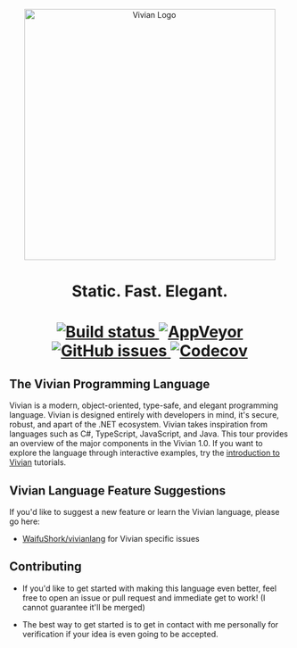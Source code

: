<p align="center">
    <img width="450" src="logo.png" alt="Vivian Logo" /><br>
</p>

<h1 align="center"> 
Static. Fast. Elegant.
</h1>

<h1 align="center"> 
    <a href="https://github.com/WaifuShork/Vivian/actions">
        <img alt="Build status" src="https://img.shields.io/github/workflow/status/WaifuShork/Vivian/.NET%20Core%20Workflow?label=BUILD%20STATUS&logo=github&style=for-the-badge">
    </a>
    <a href="https://ci.appveyor.com/project/WaifuShork/vivian">
        <img alt="AppVeyor" src="https://img.shields.io/appveyor/build/waifushork/vivian?style=for-the-badge&logo=appveyor">
    </a>
    <a href="https://github.com/WaifuShork/Vivian/issues">
        <img alt="GitHub issues" src="https://img.shields.io/github/issues/WaifuShork/Vivian?style=for-the-badge&logo=github">
    </a>
    <a href="https://app.codecov.io/gh/WaifuShork/Vivian">
        <img alt="Codecov" src="https://img.shields.io/codecov/c/github/waifushork/vivian?style=for-the-badge&logo=codecov">
    </a>
</h1>

## The Vivian Programming Language

Vivian is a modern, object-oriented, type-safe, and elegant programming language. Vivian is designed entirely with developers
in mind, it's secure, robust, and apart of the .NET ecosystem. Vivian takes inspiration from languages such as C#, TypeScript,
JavaScript, and Java. This tour provides an overview of the major components in the Vivian 1.0. If you want to explore the language
through interactive examples, try the [introduction to Vivian](insert-link) tutorials.

## Vivian Language Feature Suggestions
If you'd like to suggest a new feature or learn the Vivian language, please go here: 
- [WaifuShork/vivianlang](https://github.com/WaifuShork/vivianlang) for Vivian specific issues

## Contributing
- If you'd like to get started with making this language even better, feel free to open an issue or pull request and immediate get to work! (I cannot guarantee it'll be merged)

- The best way to get started is to get in contact with me personally for verification if your idea is even going to be accepted.